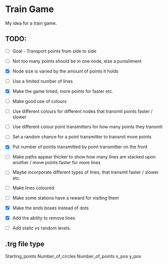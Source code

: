 # Train Game
My idea for a train game.

## TODO:
- [ ] Goal - Transport points from side to side
- [ ] Not too many points should be in one node, else a punishment
- [x] Node size is varied by the amount of points it holds
- [ ] Use a limited number of lines
- [x] Make the game timed, more points for faster etc.
- [ ] Make good use of colours
- [ ] Use different colours for different nodes that transmit points faster / slower
- [ ] Use different colour point transmitters for how many points they transmit
- [ ] Set a random chance for a point transmitter to transmit more points
- [x] Put number of points transmitted by point transmitter on the front
- [ ] Make paths appear thicker to show how many lines are stacked upon another / move points faster for more lines
- [ ] Maybe incorporate different types of lines, that transmit faster / slower etc.
- [ ] Make lines coloured
- [ ] Make some stations have a reward for visiting them
- [x] Make the ends boxes instead of dots
- [x] Add the ability to remove lines 
- [ ] Add static vs random levels.


## .trg file type
Starting_points
Number_of_circles
Number_of_points x_pos y_pos